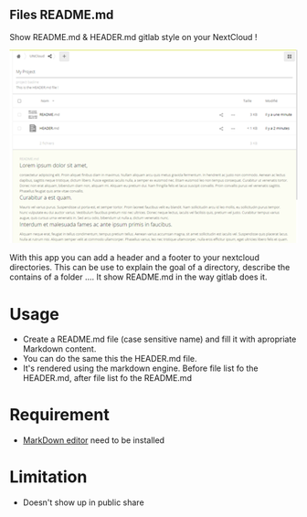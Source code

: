Files README.md
---

Show README.md & HEADER.md gitlab style on your NextCloud !

![screenshot](screenshot.png)

With this app you can add a header and a footer to your nextcloud directories.
This can be use to explain the goal of a directory, describe the contains of a folder ....
It show README.md in the way gitlab does it.


# Usage 

  * Create a README.md file (case sensitive name) and fill it with apropriate Markdown content.
  * You can do the same this the HEADER.md file.
  * It's rendered using the markdown engine. Before file list fo the HEADER.md, after file list fo the README.md
  
# Requirement
  * [MarkDown editor](https://apps.nextcloud.com/apps/files_markdown) need to be installed

# Limitation
  * Doesn't show up in public share

